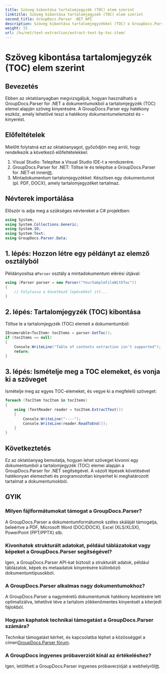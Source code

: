 ```yaml
---
title: Szöveg kibontása tartalomjegyzék (TOC) elem szerint
linktitle: Szöveg kibontása tartalomjegyzék (TOC) elem szerint
second_title: GroupDocs.Parser .NET API
description: Szöveg kibontása tartalomjegyzékkel (TOC) a GroupDocs.Parser for .NET segítségével. Tanuljon meg hatékony dokumentumelemzési technikákat a strukturált adatkinyeréshez.
weight: 15
url: /hu/net/text-extraction/extract-text-by-toc-item/
---
```


# Szöveg kibontása tartalomjegyzék (TOC) elem szerint

## Bevezetés
Ebben az oktatóanyagban megvizsgáljuk, hogyan használható a GroupDocs.Parser for .NET a dokumentumokból a tartalomjegyzék (TOC) elemei alapján szöveg kinyerésére. A GroupDocs.Parser egy hatékony eszköz, amely lehetővé teszi a hatékony dokumentumelemzést és -kinyerést.
## Előfeltételek
Mielőtt folytatná ezt az oktatóanyagot, győződjön meg arról, hogy rendelkezik a következő előfeltételekkel:
1. Visual Studio: Telepítse a Visual Studio IDE-t a rendszerére.
2.  GroupDocs.Parser for .NET: Töltse le és telepítse a GroupDocs.Parser for .NET-et innen[itt](https://releases.groupdocs.com/parser/net/).
3. Mintadokumentum tartalomjegyzékkel: Készítsen egy dokumentumot (pl. PDF, DOCX), amely tartalomjegyzéket tartalmaz.

## Névterek importálása
Először is adja meg a szükséges névtereket a C# projektben:
```csharp
using System;
using System.Collections.Generic;
using System.IO;
using System.Text;
using GroupDocs.Parser.Data;
```
## 1. lépés: Hozzon létre egy példányt az elemző osztályból
 Példányosítsa a`Parser` osztály a mintadokumentum elérési útjával:
```csharp
using (Parser parser = new Parser("YourSampleFileWithToc"))
{
    // Folytassa a következő lépésekkel itt...
}
```
## 2. lépés: Tartalomjegyzék (TOC) kibontása
Töltse le a tartalomjegyzék (TOC) elemeit a dokumentumból:
```csharp
IEnumerable<TocItem> tocItems = parser.GetToc();
if (tocItems == null)
{
    Console.WriteLine("Table of contents extraction isn't supported");
    return;
}
```
## 3. lépés: Ismételje meg a TOC elemeket, és vonja ki a szöveget
Ismételje meg az egyes TOC-elemeket, és vegye ki a megfelelő szöveget:
```csharp
foreach (TocItem tocItem in tocItems)
{
    using (TextReader reader = tocItem.ExtractText())
    {
        Console.WriteLine("----");
        Console.WriteLine(reader.ReadToEnd());
    }
}
```

## Következtetés
Ez az oktatóanyag bemutatja, hogyan lehet szöveget kivonni egy dokumentumból a tartalomjegyzék (TOC) elemei alapján a GroupDocs.Parser for .NET segítségével. A vázolt lépések követésével hatékonyan elemezheti és programozottan kinyerhet ki meghatározott tartalmat a dokumentumokból.

## GYIK
### Milyen fájlformátumokat támogat a GroupDocs.Parser?
A GroupDocs.Parser a dokumentumformátumok széles skáláját támogatja, beleértve a PDF, Microsoft Word (DOC/DOCX), Excel (XLS/XLSX), PowerPoint (PPT/PPTX) stb.
### Kivonhatok strukturált adatokat, például táblázatokat vagy képeket a GroupDocs.Parser segítségével?
Igen, a GroupDocs.Parser API-kat biztosít a strukturált adatok, például táblázatok, képek és metaadatok kinyerésére különböző dokumentumtípusokból.
### A GroupDocs.Parser alkalmas nagy dokumentumokhoz?
A GroupDocs.Parser a nagyméretű dokumentumok hatékony kezelésére lett optimalizálva, lehetővé téve a tartalom zökkenőmentes kinyerését a kiterjedt fájlokból.
### Hogyan kaphatok technikai támogatást a GroupDocs.Parser számára?
 Technikai támogatást kérhet, és kapcsolatba léphet a közösséggel a címen[GroupDocs.Parser fórum](https://forum.groupdocs.com/c/parser/17).
### A GroupDocs ingyenes próbaverziót kínál az értékeléshez?
Igen, letöltheti a GroupDocs.Parser ingyenes próbaverzióját a webhelyről[itt](https://releases.groupdocs.com/).